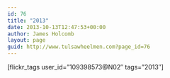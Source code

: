 ```yaml
---
id: 76
title: "2013"
date: 2013-10-13T12:47:53+00:00
author: James Holcomb
layout: page
guid: http://www.tulsawheelmen.com?page_id=76
---
```

[flickr\_tags user\_id=&#8221;109398573@N02&#8243; tags=&#8221;2013&#8243;]